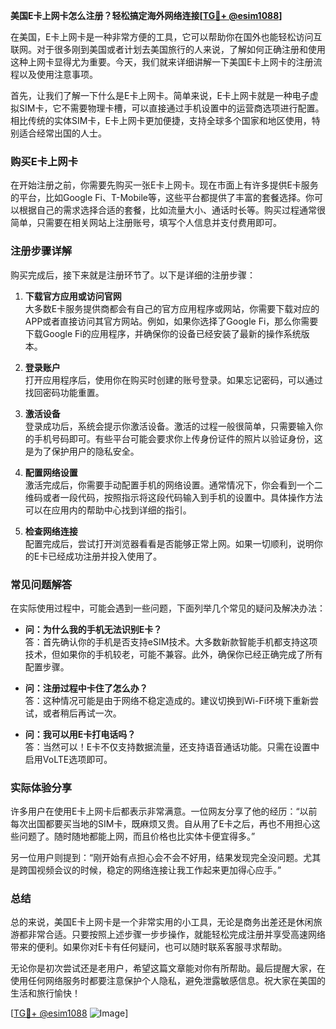 **美国E卡上网卡怎么注册？轻松搞定海外网络连接[[TG💪+ @esim1088](https://t.me/s/esim1088)]**

在美国，E卡上网卡是一种非常方便的工具，它可以帮助你在国外也能轻松访问互联网。对于很多刚到美国或者计划去美国旅行的人来说，了解如何正确注册和使用这种上网卡显得尤为重要。今天，我们就来详细讲解一下美国E卡上网卡的注册流程以及使用注意事项。

首先，让我们了解一下什么是E卡上网卡。简单来说，E卡上网卡就是一种电子虚拟SIM卡，它不需要物理卡槽，可以直接通过手机设置中的运营商选项进行配置。相比传统的实体SIM卡，E卡上网卡更加便捷，支持全球多个国家和地区使用，特别适合经常出国的人士。

### 购买E卡上网卡

在开始注册之前，你需要先购买一张E卡上网卡。现在市面上有许多提供E卡服务的平台，比如Google Fi、T-Mobile等，这些平台都提供了丰富的套餐选择。你可以根据自己的需求选择合适的套餐，比如流量大小、通话时长等。购买过程通常很简单，只需要在相关网站上注册账号，填写个人信息并支付费用即可。

### 注册步骤详解

购买完成后，接下来就是注册环节了。以下是详细的注册步骤：

1. **下载官方应用或访问官网**  
   大多数E卡服务提供商都会有自己的官方应用程序或网站，你需要下载对应的APP或者直接访问其官方网站。例如，如果你选择了Google Fi，那么你需要下载Google Fi的应用程序，并确保你的设备已经安装了最新的操作系统版本。

2. **登录账户**  
   打开应用程序后，使用你在购买时创建的账号登录。如果忘记密码，可以通过找回密码功能重置。

3. **激活设备**  
   登录成功后，系统会提示你激活设备。激活的过程一般很简单，只需要输入你的手机号码即可。有些平台可能会要求你上传身份证件的照片以验证身份，这是为了保护用户的隐私安全。

4. **配置网络设置**  
   激活完成后，你需要手动配置手机的网络设置。通常情况下，你会看到一个二维码或者一段代码，按照指示将这段代码输入到手机的设置中。具体操作方法可以在应用内的帮助中心找到详细的指引。

5. **检查网络连接**  
   配置完成后，尝试打开浏览器看看是否能够正常上网。如果一切顺利，说明你的E卡已经成功注册并投入使用了。

### 常见问题解答

在实际使用过程中，可能会遇到一些问题，下面列举几个常见的疑问及解决办法：

- **问：为什么我的手机无法识别E卡？**  
  答：首先确认你的手机是否支持eSIM技术。大多数新款智能手机都支持这项技术，但如果你的手机较老，可能不兼容。此外，确保你已经正确完成了所有配置步骤。

- **问：注册过程中卡住了怎么办？**  
  答：这种情况可能是由于网络不稳定造成的。建议切换到Wi-Fi环境下重新尝试，或者稍后再试一次。

- **问：我可以用E卡打电话吗？**  
  答：当然可以！E卡不仅支持数据流量，还支持语音通话功能。只需在设置中启用VoLTE选项即可。

### 实际体验分享

许多用户在使用E卡上网卡后都表示非常满意。一位网友分享了他的经历：“以前每次出国都要买当地的SIM卡，既麻烦又贵。自从用了E卡之后，再也不用担心这些问题了。随时随地都能上网，而且价格也比实体卡便宜得多。”

另一位用户则提到：“刚开始有点担心会不会不好用，结果发现完全没问题。尤其是跨国视频会议的时候，稳定的网络连接让我工作起来更加得心应手。”

### 总结

总的来说，美国E卡上网卡是一个非常实用的小工具，无论是商务出差还是休闲旅游都非常合适。只要按照上述步骤一步步操作，就能轻松完成注册并享受高速网络带来的便利。如果你对E卡有任何疑问，也可以随时联系客服寻求帮助。

无论你是初次尝试还是老用户，希望这篇文章能对你有所帮助。最后提醒大家，在使用任何网络服务时都要注意保护个人隐私，避免泄露敏感信息。祝大家在美国的生活和旅行愉快！

[[TG💪+ @esim1088](https://t.me/s/esim1088) ![Image](https://i.postimg.cc/4NQfJmqS/Snipaste-2025-05-13-00-14-12.png)]